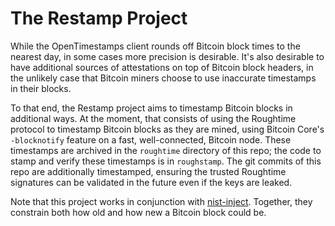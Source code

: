 # The Restamp Project

While the OpenTimestamps client rounds off Bitcoin block times to the nearest
day, in some cases more precision is desirable. It's also desirable to have
additional sources of attestations on top of Bitcoin block headers, in the
unlikely case that Bitcoin miners choose to use inaccurate timestamps in their
blocks.

To that end, the Restamp project aims to timestamp Bitcoin blocks in additional
ways. At the moment, that consists of using the Roughtime protocol to timestamp
Bitcoin blocks as they are mined, using Bitcoin Core's `-blocknotify` feature
on a fast, well-connected, Bitcoin node. These timestamps are archived in the
`roughtime` directory of this repo; the code to stamp and verify these
timestamps is in `roughstamp`. The git commits of this repo are additionally
timestamped, ensuring the trusted Roughtime signatures can be validated in the
future even if the keys are leaked.

Note that this project works in conjunction with [nist-inject](https://github.com/opentimestamps/nist-inject).
Together, they constrain both how old and how new a Bitcoin block could be.
